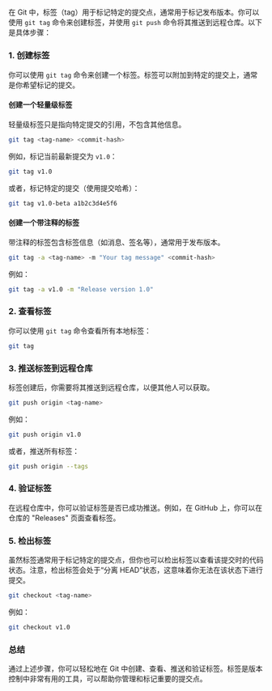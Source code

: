 

## 

在 Git 中，标签（tag）用于标记特定的提交点，通常用于标记发布版本。你可以使用 `git tag` 命令来创建标签，并使用 `git push` 命令将其推送到远程仓库。以下是具体步骤：

### 1. 创建标签

你可以使用 `git tag` 命令来创建一个标签。标签可以附加到特定的提交上，通常是你希望标记的提交。

#### 创建一个轻量级标签

轻量级标签只是指向特定提交的引用，不包含其他信息。

```sh
git tag <tag-name> <commit-hash>
```

例如，标记当前最新提交为 `v1.0`：

```sh
git tag v1.0
```

或者，标记特定的提交（使用提交哈希）：

```sh
git tag v1.0-beta a1b2c3d4e5f6
```

#### 创建一个带注释的标签

带注释的标签包含标签信息（如消息、签名等），通常用于发布版本。

```sh
git tag -a <tag-name> -m "Your tag message" <commit-hash>
```

例如：

```sh
git tag -a v1.0 -m "Release version 1.0"
```

### 2. 查看标签

你可以使用 `git tag` 命令查看所有本地标签：

```sh
git tag
```

### 3. 推送标签到远程仓库

标签创建后，你需要将其推送到远程仓库，以便其他人可以获取。

```sh
git push origin <tag-name>
```

例如：

```sh
git push origin v1.0
```

或者，推送所有标签：

```sh
git push origin --tags
```

### 4. 验证标签

在远程仓库中，你可以验证标签是否已成功推送。例如，在 GitHub 上，你可以在仓库的 "Releases" 页面查看标签。

### 5. 检出标签

虽然标签通常用于标记特定的提交点，但你也可以检出标签以查看该提交时的代码状态。注意，检出标签会处于“分离 HEAD”状态，这意味着你无法在该状态下进行提交。

```sh
git checkout <tag-name>
```

例如：

```sh
git checkout v1.0
```

### 总结

通过上述步骤，你可以轻松地在 Git 中创建、查看、推送和验证标签。标签是版本控制中非常有用的工具，可以帮助你管理和标记重要的提交点。
